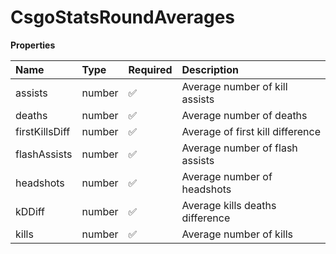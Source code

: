 # CsgoStatsRoundAverages

**Properties**

| Name           | Type   | Required | Description                      |
| :------------- | :----- | :------- | :------------------------------- |
| assists        | number | ✅       | Average number of kill assists   |
| deaths         | number | ✅       | Average number of deaths         |
| firstKillsDiff | number | ✅       | Average of first kill difference |
| flashAssists   | number | ✅       | Average number of flash assists  |
| headshots      | number | ✅       | Average number of headshots      |
| kDDiff         | number | ✅       | Average kills deaths difference  |
| kills          | number | ✅       | Average number of kills          |

<!-- This file was generated by liblab | https://liblab.com/ -->
